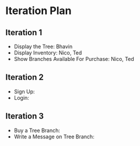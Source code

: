 # Iteration Plan

## Iteration 1
* Display the Tree: Bhavin
* Display Inventory: Nico, Ted
* Show Branches Available For Purchase: Nico, Ted

## Iteration 2

* Sign Up:
* Login:

## Iteration 3

* Buy a Tree Branch:
* Write a Message on Tree Branch:


